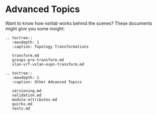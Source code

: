 # Advanced Topics

Want to know how _netlab_ works behind the scenes? These documents might give you some insight:

```eval_rst
.. toctree::
   :maxdepth: 1
   :caption: Topology Transformations

   transform.md
   groups-pre-transform.md
   vlan-vrf-vxlan-evpn-transform.md
```

```eval_rst
.. toctree::
   :maxdepth: 1
   :caption: Other Advanced Topics

   versioning.md
   validation.md
   module-attributes.md
   quirks.md
   tests.md
```
